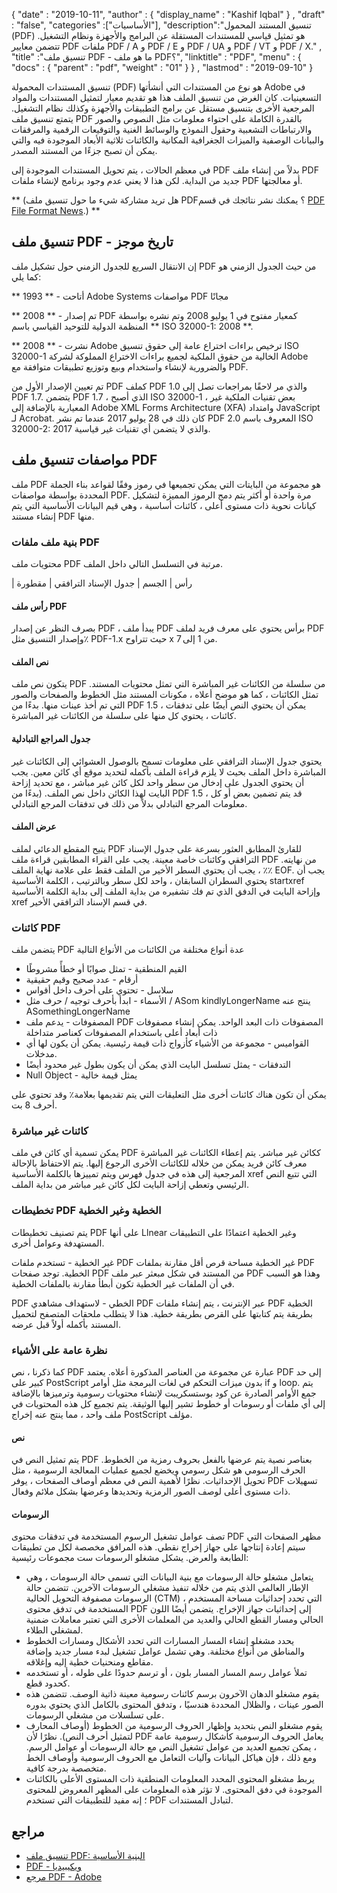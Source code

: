 {
  "date" : "2019-10-11",
  "author" : {
    "display_name" : "Kashif Iqbal"
} ,
  "draft" : "false",
  "categories" :["الأساسيات"],
  "description":"تنسيق المستند المحمول (PDF) هو تمثيل قياسي للمستندات المستقلة عن البرامج والأجهزة ونظام التشغيل. تتضمن معايير PDF ملفات PDF / A و PDF / E و PDF / UA و PDF / VT و PDF / X." ,
  "title" :"تنسيق ملف PDF - ما هو ملف PDF؟",
  "linktitle" : "PDF",
  "menu" : {
    "docs" : {
      "parent" : "pdf",
      "weight" : "01"
}
} ,
  "lastmod" : "2019-09-10"
}

تنسيق المستندات المحمولة (PDF) هو نوع من المستندات التي أنشأتها Adobe في التسعينيات. كان الغرض من تنسيق الملف هذا هو تقديم معيار لتمثيل المستندات والمواد المرجعية الأخرى بتنسيق مستقل عن برامج التطبيقات والأجهزة وكذلك نظام التشغيل. يتمتع تنسيق ملف PDF بالقدرة الكاملة على احتواء معلومات مثل النصوص والصور والارتباطات التشعبية وحقول النموذج والوسائط الغنية والتوقيعات الرقمية والمرفقات والبيانات الوصفية والميزات الجغرافية المكانية والكائنات ثلاثية الأبعاد الموجودة فيه والتي يمكن أن تصبح جزءًا من المستند المصدر.

في معظم الحالات ، يتم تحويل المستندات الموجودة إلى PDF بدلاً من إنشاء ملف PDF جديد من البداية. لكن هذا لا يعني عدم وجود برنامج لإنشاء ملفات PDF أو معالجتها.

** (هل تريد مشاركة شيء ما حول تنسيق ملف PDF؟ يمكنك نشر نتائجك في قسم [PDF File Format News](https://news.fileformat.com/t/PDF).) **

## تنسيق ملف PDF - تاريخ موجز

إن الانتقال السريع للجدول الزمني حول تشكيل ملف PDF من حيث الجدول الزمني هو كما يلي:

** 1993 ** - أتاحت Adobe Systems مواصفات PDF مجانًا

** 2008 ** - تم إصدار PDF كمعيار مفتوح في 1 يوليو 2008 وتم نشره بواسطة المنظمة الدولية للتوحيد القياسي باسم ** ISO 32000-1: 2008 **.

** 2008 ** - نشرت Adobe ترخيص براءات اختراع عامة إلى حقوق تنسيق ISO 32000-1 الخالية من حقوق الملكية لجميع براءات الاختراع المملوكة لشركة Adobe والضرورية لإنشاء واستخدام وبيع وتوزيع تطبيقات متوافقة مع PDF.

تم تعيين الإصدار الأول من PDF كملف PDF 1.0 والذي مر لاحقًا بمراجعات تصل إلى PDF 1.7. يتضمن PDF 1.7 ، الذي أصبح ISO 32000-1 ، بعض تقنيات الملكية غير المعيارية بالإضافة إلى Adobe XML Forms Architecture (XFA) وامتداد JavaScript لـ Acrobat. كان ذلك في 28 يوليو 2017 عندما تم نشر PDF 2.0 المعروف باسم ISO 32000-2: 2017 والذي لا يتضمن أي تقنيات غير قياسية.

## مواصفات تنسيق ملف PDF

ملف PDF هو مجموعة من البايتات التي يمكن تجميعها في رموز وفقًا لقواعد بناء الجملة المحددة بواسطة مواصفات PDF. مرة واحدة أو أكثر يتم دمج الرموز المميزة لتشكيل كيانات نحوية ذات مستوى أعلى ، كائنات أساسية ، وهي قيم البيانات الأساسية التي يتم إنشاء مستند PDF منها.

### بنية ملف ملفات PDF

محتويات ملف PDF مرتبة في التسلسل التالي داخل الملف.

| رأس
| الجسم
| جدول الإسناد الترافقي
| مقطورة

#### رأس ملف PDF ####

بصرف النظر عن إصدار PDF ، يبدأ ملف PDF برأس يحتوي على معرف فريد لملف PDF وإصدار التنسيق مثل٪ PDF-1.x حيث تتراوح x من 1 إلى 7.

#### نص الملف ####

يتكون نص ملف PDF من سلسلة من الكائنات غير المباشرة التي تمثل محتويات المستند. تمثل الكائنات ، كما هو موضح أعلاه ، مكونات المستند مثل الخطوط والصفحات والصور التي تم أخذ عينات منها. بدءًا من PDF 1.5 ، يمكن أن يحتوي النص أيضًا على تدفقات كائنات ، يحتوي كل منها على سلسلة من الكائنات غير المباشرة.

#### جدول المراجع التبادلية ####

يحتوي جدول الإسناد الترافقي على معلومات تسمح بالوصول العشوائي إلى الكائنات غير المباشرة داخل الملف بحيث لا يلزم قراءة الملف بأكمله لتحديد موقع أي كائن معين. يجب أن يحتوي الجدول على إدخال من سطر واحد لكل كائن غير مباشر ، مع تحديد إزاحة البايت لهذا الكائن داخل نص الملف. (بدءًا من PDF 1.5 ، قد يتم تضمين بعض أو كل معلومات المرجع التبادلي بدلاً من ذلك في تدفقات المرجع التبادلي.

#### عرض الملف ####

يتيح المقطع الدعائي لملف PDF للقارئ المطابق العثور بسرعة على جدول الإسناد الترافقي وكائنات خاصة معينة. يجب على القراء المطابقين قراءة ملف PDF من نهايته. يجب أن يحتوي السطر الأخير من الملف فقط على علامة نهاية الملف ، ٪٪ EOF. يجب أن يحتوي السطران السابقان ، واحد لكل سطر وبالترتيب ، الكلمة الأساسية startxref وإزاحة البايت في الدفق الذي تم فك تشفيره من بداية الملف إلى بداية الكلمة الأساسية xref في قسم الإسناد الترافقي الأخير.

### كائنات PDF ###

يتضمن ملف PDF عدة أنواع مختلفة من الكائنات من الأنواع التالية

* القيم المنطقية - تمثل صوابًا أو خطأً مشروطًا
* أرقام - عدد صحيح وقيم حقيقية
* سلاسل - تحتوي على أحرف داخل أقواس
* الأسماء - ابدأ بأحرف توجيه / حرف مثل / ASom kindlyLongerName ينتج عنه ASomethingLongerName
* المصفوفات - يدعم ملف PDF المصفوفات ذات البعد الواحد. يمكن إنشاء مصفوفات ذات أبعاد أعلى باستخدام المصفوفات كعناصر متداخلة
* القواميس - مجموعة من الأشياء كأزواج ذات قيمة رئيسية. يمكن أن يكون لها أي مدخلات.
* التدفقات - يمثل تسلسل البايت الذي يمكن أن يكون بطول غير محدود أيضًا
* Null Object - يمثل قيمة خالية

يمكن أن تكون هناك كائنات أخرى مثل التعليقات التي يتم تقديمها بعلامة٪ وقد تحتوي على أحرف 8 بت.

### كائنات غير مباشرة ###

يمكن تسمية أي كائن في ملف PDF ككائن غير مباشر. يتم إعطاء الكائنات غير المباشرة معرف كائن فريد يمكن من خلاله للكائنات الأخرى الرجوع إليها. يتم الاحتفاظ بالإحالة المرجعية إلى هذه في جدول فهرس ويتم تمييزها بالكلمة الأساسية xref التي تتبع النص الرئيسي وتعطي إزاحة البايت لكل كائن غير مباشر من بداية الملف.

### تخطيطات PDF الخطية وغير الخطية ###

يتم تصنيف تخطيطات PDF على أنها Llnear وغير الخطية اعتمادًا على التطبيقات المستهدفة وعوامل أخرى.

غير الخطية - تستخدم ملفات PDF غير الخطية مساحة قرص أقل مقارنة بملفات PDF الخطية. توجد صفحات PDF من المستند في شكل مبعثر عبر ملف PDF وهذا هو السبب في أن الملفات غير الخطية تكون أبطأ مقارنة بالملفات الخطية.

PDF الخطي - لاستهداف مشاهدي PDF عبر الإنترنت ، يتم إنشاء ملفات PDF الخطية بطريقة يتم كتابتها على القرص بطريقة خطية. هذا لا يتطلب ملحقات المتصفح لتحميل المستند بأكمله أولاً قبل عرضه.

### نظرة عامة على الأشياء ###

كما ذكرنا ، نص PDF عبارة عن مجموعة من العناصر المذكورة أعلاه. يعتمد PDF إلى حد كبير على PostScript بدون ميزات التحكم في لغات البرمجة مثل أوامر if و loop. يتم جمع الأوامر الصادرة عن كود بوستسكريبت لإنشاء محتويات رسومية وترميزها بالإضافة إلى أي ملفات أو رسومات أو خطوط تشير إليها الوثيقة. يتم تجميع كل هذه المحتويات في ملف واحد ، مما ينتج عنه إخراج PostScript مؤلف.

#### نص ####

يتم تمثيل النص في PDF بعناصر نصية يتم عرضها بالفعل بحروف رمزية من الخطوط. الحرف الرسومي هو شكل رسومي ويخضع لجميع عمليات المعالجة الرسومية ، مثل تحويل الإحداثيات. نظرًا لأهمية النص في معظم أوصاف الصفحات ، يوفر PDF تسهيلات ذات مستوى أعلى لوصف الصور الرمزية وتحديدها وعرضها بشكل ملائم وفعال.

#### الرسومات ####

تصف عوامل تشغيل الرسوم المستخدمة في تدفقات محتوى PDF مظهر الصفحات التي سيتم إعادة إنتاجها على جهاز إخراج نقطي. هذه المرافق مخصصة لكل من تطبيقات الطابعة والعرض. يشكل مشغلو الرسومات ست مجموعات رئيسية:

* يتعامل مشغلو حالة الرسومات مع بنية البيانات التي تسمى حالة الرسومات ، وهي الإطار العالمي الذي يتم من خلاله تنفيذ مشغلي الرسومات الآخرين. تتضمن حالة الرسومات مصفوفة التحويل الحالية (CTM) ، التي تحدد إحداثيات مساحة المستخدم المستخدمة في تدفق محتوى PDF إلى إحداثيات جهاز الإخراج. يتضمن أيضًا اللون الحالي ومسار القطع الحالي والعديد من المعلمات الأخرى التي تعتبر معاملات ضمنية لمشغلي الطلاء.
* يحدد مشغلو إنشاء المسار المسارات التي تحدد الأشكال ومسارات الخطوط والمناطق من أنواع مختلفة. وهي تشمل عوامل تشغيل لبدء مسار جديد وإضافة مقاطع ومنحنيات خطية إليه وإغلاقه.
* تملأ عوامل رسم المسار المسار بلون ، أو ترسم حدودًا على طوله ، أو تستخدمه كحدود قطع.
* يقوم مشغلو الدهان الآخرون برسم كائنات رسومية معينة ذاتية الوصف. تتضمن هذه الصور عينات ، والظلال المحددة هندسيًا ، وتدفق المحتوى بالكامل الذي يحتوي بدوره على تسلسلات من مشغلي الرسومات.
* يقوم مشغلو النص بتحديد وإظهار الحروف الرسومية من الخطوط (أوصاف المحارف لتمثيل أحرف النص). نظرًا لأن PDF يعامل الحروف الرسومية كأشكال رسومية عامة ، يمكن تجميع العديد من عوامل تشغيل النص مع حالة الرسومات أو عوامل الرسم. ومع ذلك ، فإن هياكل البيانات وآليات التعامل مع الحروف الرسومية وأوصاف الخط متخصصة بدرجة كافية.
* يربط مشغلو المحتوى المحدد المعلومات المنطقية ذات المستوى الأعلى بالكائنات الموجودة في دفق المحتوى. لا تؤثر هذه المعلومات على المظهر المعروض للمحتوى ؛ إنه مفيد للتطبيقات التي تستخدم PDF لتبادل المستندات.

## مراجع ##

* [تنسيق ملف PDF: البنية الأساسية](https://resources.infosecinstitute.com/topics/hacking/pdf-file-format-basic-structure/)
* [PDF - ويكيبيديا](https://en.wikipedia.org/wiki/PDF)
* [مرجع PDF - Adobe](https://www.adobe.com/devnet-apps/photoshop/fileformatashtml/)

